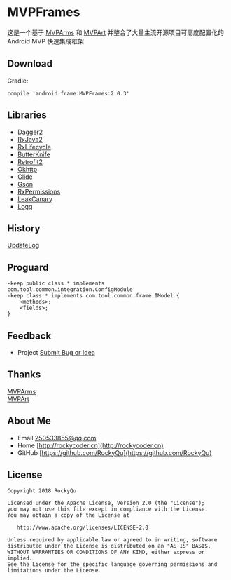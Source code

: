 # MVPFrames
这是一个基于 [MVPArms](https://github.com/JessYanCoding/MVPArms) 和 [MVPArt](https://github.com/JessYanCoding/MVPArt) 并整合了大量主流开源项目可高度配置化的 Android MVP 快速集成框架

## Download
Gradle:
```
compile 'android.frame:MVPFrames:2.0.3'
```

## Libraries
* [Dagger2](https://google.github.io/dagger)  
* [RxJava2](https://github.com/ReactiveX/RxJava)  
* [RxLifecycle](https://github.com/trello/RxLifecycle)  
* [ButterKnife](http://jakewharton.github.io/butterknife)  
* [Retrofit2](https://github.com/square/retrofit)  
* [Okhttp](https://github.com/square/okhttp)  
* [Glide](https://github.com/bumptech/glide)  
* [Gson](https://github.com/google/gson)  
* [RxPermissions](https://github.com/tbruyelle/RxPermissions)  
* [LeakCanary](https://github.com/square/leakcanary)  
* [Logg](https://github.com/DesignQu/Logg)  

## History
[UpdateLog](https://github.com/DesignQu/MVPFrames/releases)   

## Proguard
```
-keep public class * implements com.tool.common.integration.ConfigModule
-keep class * implements com.tool.common.frame.IModel {
    <methods>;
    <fields>;
}
```
       
## Feedback
* Project  [Submit Bug or Idea](https://github.com/DesignQu/MVPFrames/issues)   

## Thanks
[MVPArms](https://github.com/JessYanCoding/MVPArms)  
[MVPArt](https://github.com/JessYanCoding/MVPArt)  

## About Me
* Email [250533855@qq.com](250533855@qq.com)  
* Home [http://rockycoder.cn](http://rockycoder.cn)  
* GitHub [https://github.com/RockyQu](https://github.com/RockyQu)  

## License
```
Copyright 2018 RockyQu

Licensed under the Apache License, Version 2.0 (the "License");
you may not use this file except in compliance with the License.
You may obtain a copy of the License at

   http://www.apache.org/licenses/LICENSE-2.0

Unless required by applicable law or agreed to in writing, software
distributed under the License is distributed on an "AS IS" BASIS,
WITHOUT WARRANTIES OR CONDITIONS OF ANY KIND, either express or implied.
See the License for the specific language governing permissions and
limitations under the License.
```
